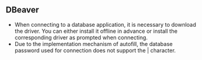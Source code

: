 ## DBeaver

- When connecting to a database application, it is necessary to download the driver. You can either install it offline
  in advance or install the corresponding driver as prompted when connecting.
- Due to the implementation mechanism of autofill, the database password used for connection does not support the | character.
